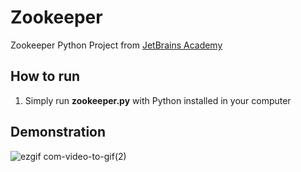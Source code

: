 # Zookeeper
Zookeeper Python Project from [JetBrains Academy](https://hyperskill.org/projects/98)

## How to run
1. Simply run __zookeeper.py__ with Python installed in your computer

## Demonstration
![ezgif com-video-to-gif(2)](https://user-images.githubusercontent.com/126365043/221776729-4db08cec-6e6b-49d7-ba37-2931d46a7915.gif)
